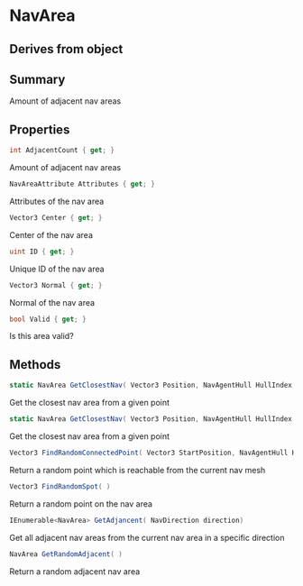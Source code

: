 # NavArea

## Derives from object

## Summary

Amount of adjacent nav areas
## Properties

```c#
int AdjacentCount { get; } 
```
Amount of adjacent nav areas
```c#
NavAreaAttribute Attributes { get; } 
```
Attributes of the nav area
```c#
Vector3 Center { get; } 
```
Center of the nav area
```c#
uint ID { get; } 
```
Unique ID of the nav area
```c#
Vector3 Normal { get; } 
```
Normal of the nav area
```c#
bool Valid { get; } 
```
Is this area valid?
## Methods

```c#
static NavArea GetClosestNav( Vector3 Position, NavAgentHull HullIndex, GetNavAreaFlags GetNavFlags, ref Vector3 pNearestPosOut, float MaxDist = 10000, float BeneathLimit = 80, float AboveLimit = 18, float SideLimit = 16) 
```
Get the closest nav area from a given point
```c#
static NavArea GetClosestNav( Vector3 Position, NavAgentHull HullIndex = 0, GetNavAreaFlags GetNavFlags = 0, float MaxDist = 10000, float BeneathLimit = 80, float AboveLimit = 18, float SideLimit = 16) 
```
Get the closest nav area from a given point
```c#
Vector3 FindRandomConnectedPoint( Vector3 StartPosition, NavAgentHull HullIndex, float MaxDistance, float MinDistance = 0) 
```
Return a random point which is reachable from the current nav mesh
```c#
Vector3 FindRandomSpot( ) 
```
Return a random point on the nav area
```c#
IEnumerable<NavArea> GetAdjancent( NavDirection direction) 
```
Get all adjacent nav areas from the current nav area in a specific direction
```c#
NavArea GetRandomAdjacent( ) 
```
Return a random adjacent nav area

